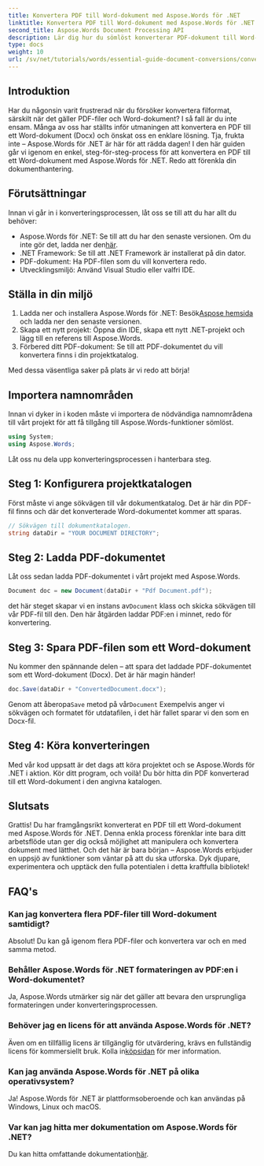 ```yaml
---
title: Konvertera PDF till Word-dokument med Aspose.Words för .NET
linktitle: Konvertera PDF till Word-dokument med Aspose.Words för .NET
second_title: Aspose.Words Document Processing API
description: Lär dig hur du sömlöst konverterar PDF-dokument till Word-format (Docx) med Aspose.Words för .NET. Denna steg-för-steg-guide gör det enkelt för utvecklare.
type: docs
weight: 10
url: /sv/net/tutorials/words/essential-guide-document-conversions/convert-pdf-to-word/
---
```

## Introduktion

Har du någonsin varit frustrerad när du försöker konvertera filformat, särskilt när det gäller PDF-filer och Word-dokument? I så fall är du inte ensam. Många av oss har ställts inför utmaningen att konvertera en PDF till ett Word-dokument (Docx) och önskat oss en enklare lösning. Tja, frukta inte – Aspose.Words för .NET är här för att rädda dagen! I den här guiden går vi igenom en enkel, steg-för-steg-process för att konvertera en PDF till ett Word-dokument med Aspose.Words för .NET. Redo att förenkla din dokumenthantering.

## Förutsättningar

Innan vi går in i konverteringsprocessen, låt oss se till att du har allt du behöver:

-  Aspose.Words för .NET: Se till att du har den senaste versionen. Om du inte gör det, ladda ner den[här](https://releases.aspose.com/words/net/).
- .NET Framework: Se till att .NET Framework är installerat på din dator.
- PDF-dokument: Ha PDF-filen som du vill konvertera redo.
- Utvecklingsmiljö: Använd Visual Studio eller valfri IDE.

## Ställa in din miljö

1.  Ladda ner och installera Aspose.Words för .NET: Besök[Aspose hemsida](https://releases.aspose.com/words/net/) och ladda ner den senaste versionen.
2. Skapa ett nytt projekt: Öppna din IDE, skapa ett nytt .NET-projekt och lägg till en referens till Aspose.Words.
3. Förbered ditt PDF-dokument: Se till att PDF-dokumentet du vill konvertera finns i din projektkatalog.

Med dessa väsentliga saker på plats är vi redo att börja!

## Importera namnområden

Innan vi dyker in i koden måste vi importera de nödvändiga namnområdena till vårt projekt för att få tillgång till Aspose.Words-funktioner sömlöst.

```csharp
using System;
using Aspose.Words;
```

Låt oss nu dela upp konverteringsprocessen i hanterbara steg.

## Steg 1: Konfigurera projektkatalogen

Först måste vi ange sökvägen till vår dokumentkatalog. Det är här din PDF-fil finns och där det konverterade Word-dokumentet kommer att sparas.

```csharp
// Sökvägen till dokumentkatalogen.
string dataDir = "YOUR DOCUMENT DIRECTORY";
```

## Steg 2: Ladda PDF-dokumentet

Låt oss sedan ladda PDF-dokumentet i vårt projekt med Aspose.Words.

```csharp
Document doc = new Document(dataDir + "Pdf Document.pdf");
```

 det här steget skapar vi en instans av`Document` klass och skicka sökvägen till vår PDF-fil till den. Den här åtgärden laddar PDF:en i minnet, redo för konvertering.

## Steg 3: Spara PDF-filen som ett Word-dokument

Nu kommer den spännande delen – att spara det laddade PDF-dokumentet som ett Word-dokument (Docx). Det är här magin händer!

```csharp
doc.Save(dataDir + "ConvertedDocument.docx");
```

 Genom att åberopa`Save` metod på vår`Document` Exempelvis anger vi sökvägen och formatet för utdatafilen, i det här fallet sparar vi den som en Docx-fil.

## Steg 4: Köra konverteringen

Med vår kod uppsatt är det dags att köra projektet och se Aspose.Words för .NET i aktion. Kör ditt program, och voilà! Du bör hitta din PDF konverterad till ett Word-dokument i den angivna katalogen.

## Slutsats

Grattis! Du har framgångsrikt konverterat en PDF till ett Word-dokument med Aspose.Words för .NET. Denna enkla process förenklar inte bara ditt arbetsflöde utan ger dig också möjlighet att manipulera och konvertera dokument med lätthet. Och det här är bara början – Aspose.Words erbjuder en uppsjö av funktioner som väntar på att du ska utforska. Dyk djupare, experimentera och upptäck den fulla potentialen i detta kraftfulla bibliotek!

## FAQ's

### Kan jag konvertera flera PDF-filer till Word-dokument samtidigt?
Absolut! Du kan gå igenom flera PDF-filer och konvertera var och en med samma metod.

### Behåller Aspose.Words för .NET formateringen av PDF:en i Word-dokumentet?
Ja, Aspose.Words utmärker sig när det gäller att bevara den ursprungliga formateringen under konverteringsprocessen.

### Behöver jag en licens för att använda Aspose.Words för .NET?
 Även om en tillfällig licens är tillgänglig för utvärdering, krävs en fullständig licens för kommersiellt bruk. Kolla in[köpsidan](https://purchase.conholdate.com/buy) för mer information.

### Kan jag använda Aspose.Words för .NET på olika operativsystem?
Ja! Aspose.Words för .NET är plattformsoberoende och kan användas på Windows, Linux och macOS.

### Var kan jag hitta mer dokumentation om Aspose.Words för .NET?
 Du kan hitta omfattande dokumentation[här](https://reference.aspose.com/words/net/).
